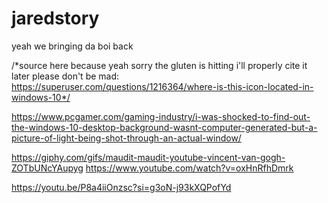 # jaredstory

yeah we bringing da boi back


/*source here because yeah sorry the gluten is hitting i'll properly cite it later please don't be mad: https://superuser.com/questions/1216364/where-is-this-icon-located-in-windows-10*/

https://www.pcgamer.com/gaming-industry/i-was-shocked-to-find-out-the-windows-10-desktop-background-wasnt-computer-generated-but-a-picture-of-light-being-shot-through-an-actual-window/ 


https://giphy.com/gifs/maudit-maudit-youtube-vincent-van-gogh-ZOTbUNcYAupyg
https://www.youtube.com/watch?v=oxHnRfhDmrk 

https://youtu.be/P8a4iiOnzsc?si=g3oN-j93kXQPofYd
